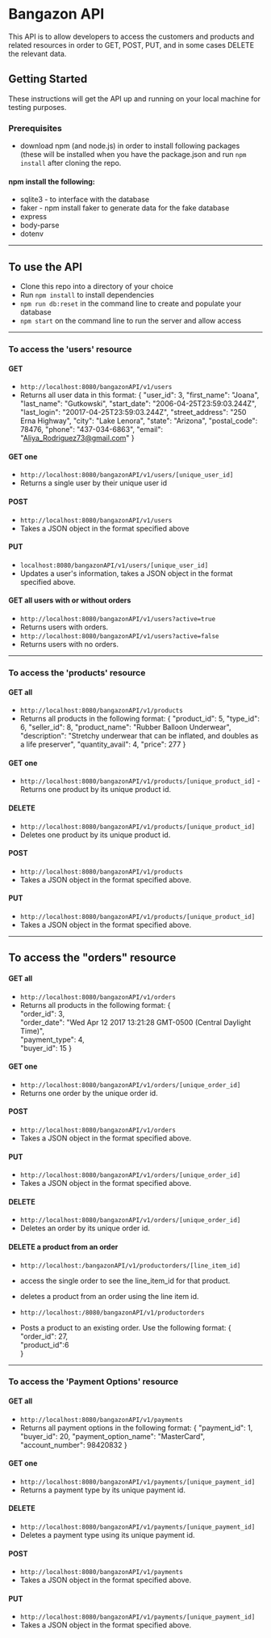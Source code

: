 # Bangazon API
This API is to allow developers to access the customers and products and related resources in order to GET, POST, PUT, and in some cases DELETE the relevant data.
## Getting Started
These instructions will get the API up and running on your local machine for testing purposes.
### Prerequisites
- download npm (and node.js) in order to install following packages (these will be installed when you have the package.json and run `npm install` after cloning the repo.
#### npm install the following:
- sqlite3 - to interface with the database
- faker - npm install faker to generate data for the fake database
- express
- body-parse
- dotenv
_______________________________________________
## To use the API
- Clone this repo into a directory of your choice
- Run `npm install` to install dependencies
- `npm run db:reset` in the command line to create and populate your database
- `npm start` on the command line to run the server and allow access
_______________________________________________
### To access the 'users' resource
#### GET
- `http://localhost:8080/bangazonAPI/v1/users` 
- Returns all user data in this format:
{
  "user_id": 3,
  "first_name": "Joana",
  "last_name": "Gutkowski",
  "start_date": "2006-04-25T23:59:03.244Z",
  "last_login": "20017-04-25T23:59:03.244Z",
  "street_address": "250 Erna Highway",
  "city": "Lake Lenora",
  "state": "Arizona",
  "postal_code": 78476,
  "phone": "437-034-6863",
  "email": "Aliya_Rodriguez73@gmail.com"
}
#### GET one
- `http://localhost:8080/bangazonAPI/v1/users/[unique_user_id]`
- Returns a single user by their unique user id
#### POST
- `http://localhost:8080/bangazonAPI/v1/users`
- Takes a JSON object in the format specified above
#### PUT
- `localhost:8080/bangazonAPI/v1/users/[unique_user_id]` 
- Updates a user's information, takes a JSON object in the format specified above.
#### GET all users with or without orders
- `http://localhost:8080/bangazonAPI/v1/users?active=true`
- Returns users with orders.
- `http://localhost:8080/bangazonAPI/v1/users?active=false`
- Returns users with no orders.
_____________________________________________
### To access the 'products' resource
#### GET all
- `http://localhost:8080/bangazonAPI/v1/products`
- Returns all products in the following format:
{
    "product_id": 5,
    "type_id": 6,
    "seller_id": 8,
    "product_name": "Rubber Balloon Underwear",
    "description": "Stretchy underwear that can be inflated, and doubles as a life preserver",
    "quantity_avail": 4,
    "price": 277
}
#### GET one
- `http://localhost:8080/bangazonAPI/v1/products/[unique_product_id]`
-Returns one product by its unique product id.
#### DELETE
- `http://localhost:8080/bangazonAPI/v1/products/[unique_product_id]`
- Deletes one product by its unique product id.
#### POST
- `http://localhost:8080/bangazonAPI/v1/products`
- Takes a JSON object in the format specified above.
#### PUT
- `http://localhost:8080/bangazonAPI/v1/products/[unique_product_id]`
- Takes a JSON object in the format specified above.
_________________________________________
## To access the "orders" resource
#### GET all
- `http://localhost:8080/bangazonAPI/v1/orders`
- Returns all products in the following format:
{  
  "order_id": 3,  
  "order_date": "Wed Apr 12 2017 13:21:28 GMT-0500 (Central Daylight Time)",  
  "payment_type": 4,  
  "buyer_id": 15
}
#### GET one
- `http://localhost:8080/bangazonAPI/v1/orders/[unique_order_id]`
- Returns one order by the unique order id.
#### POST
- `http://localhost:8080/bangazonAPI/v1/orders`
- Takes a JSON object in the format specified above.
#### PUT
- `http://localhost:8080/bangazonAPI/v1/orders/[unique_order_id]`
- Takes a JSON object in the format specified above.
#### DELETE
- `http://localhost:8080/bangazonAPI/v1/orders/[unique_order_id]`
- Deletes an order by its unique order id.
#### DELETE a product from an order
- `http://localhost:/bangazonAPI/v1/productorders/[line_item_id]`
- access the single order to see the line_item_id for that product.
- deletes a product from an order using the line item id.

- `http://localhost:/8080/bangazonAPI/v1/productorders`
- Posts a product to an existing order. Use the following format:
{    
  "order_id": 27,  
  "product_id":6  
}
__________________________________________
### To access the 'Payment Options' resource
#### GET all
- `http://localhost:8080/bangazonAPI/v1/payments`
- Returns all payment options in the following format:
{
    "payment_id": 1,
    "buyer_id": 20,
    "payment_option_name": "MasterCard",
    "account_number": 98420832
}
#### GET one
- `http://localhost:8080/bangazonAPI/v1/payments/[unique_payment_id]`
- Returns a payment type by its unique payment id.
#### DELETE
- `http://localhost:8080/bangazonAPI/v1/payments/[unique_payment_id]`
- Deletes a payment type using its unique payment id.
#### POST
- `http://localhost:8080/bangazonAPI/v1/payments`
- Takes a JSON object in the format specified above.
#### PUT
- `http://localhost:8080/bangazonAPI/v1/payments/[unique_payment_id]`
- Takes a JSON object in the format specified above.